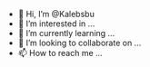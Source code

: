 - 👋 Hi, I’m @Kalebsbu
- 👀 I’m interested in ...
- 🌱 I’m currently learning ...
- 💞️ I’m looking to collaborate on ...
- 📫 How to reach me ...

<!---
Kalebsbu/Kalebsbu is a ✨ special ✨ repository because its `README.md` (this file) appears on your GitHub profile.
You can click the Preview link to take a look at your changes.
--->
